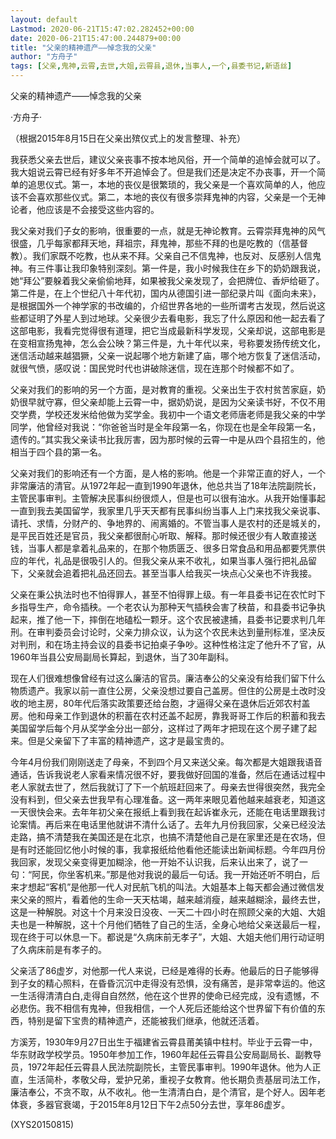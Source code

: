 ```yaml
---
layout: default
Lastmod: 2020-06-21T15:47:02.282452+00:00
date: 2020-06-21T15:47:00.244879+00:00
title: "父亲的精神遗产——悼念我的父亲"
author: "方舟子"
tags: [父亲,鬼神,云霄,去世,大姐,云霄县,退休,当事人,一个,县委书记,新语丝]
---
```


父亲的精神遗产——悼念我的父亲

·方舟子·

（根据2015年8月15日在父亲出殡仪式上的发言整理、补充）

我获悉父亲去世后，建议父亲丧事不按本地风俗，开一个简单的追悼会就可以了。我大姐说云霄已经有好多年不开追悼会了。但是我们还是决定不办丧事，开一个简单的追思仪式。第一，本地的丧仪是很繁琐的，我父亲是一个喜欢简单的人，他应该不会喜欢那些仪式。第二，本地的丧仪有很多崇拜鬼神的内容，父亲是一个无神论者，他应该是不会接受这些内容的。

我父亲对我们子女的影响，很重要的一点，就是无神论教育。云霄崇拜鬼神的风气很盛，几乎每家都拜天地，拜祖宗，拜鬼神，那些不拜的也是吃教的（信基督教）。我们家既不吃教，也从来不拜。父亲自己不信鬼神，也反对、反感别人信鬼神。有三件事让我印象特别深刻。第一件是，我小时候我住在乡下的奶奶跟我说，她“拜公”要躲着我父亲偷偷地拜，如果被我父亲发现了，会把牌位、香炉给砸了。第二件是，在上个世纪八十年代初，国内从德国引进一部纪录片叫《面向未来》，是根据国外一个神学家的书改编的，介绍世界各地的一些所谓考古发现，然后说这些都证明了外星人到过地球。父亲很少去看电影，我忘了什么原因和他一起去看了这部电影，我看完觉得很有道理，把它当成最新科学发现，父亲却说，这部电影是在变相宣扬鬼神，怎么会公映？第三件是，九十年代以来，号称要发扬传统文化，迷信活动越来越猖獗，父亲一说起哪个地方新建了庙，哪个地方恢复了迷信活动，就很气愤，感叹说：国民党时代也讲破除迷信，现在连那个时候都不如了。

父亲对我们的影响的另一个方面，是对教育的重视。父亲出生于农村贫苦家庭，奶奶很早就守寡，但父亲却能上云霄一中，据奶奶说，是因为父亲读书好，不仅不用交学费，学校还发米给他做为奖学金。我初中一个语文老师唐老师是我父亲的中学同学，他曾经对我说：“你爸爸当时是全年段第一名，你现在也是全年段第一名，遗传的。”其实我父亲读书比我厉害，因为那时候的云霄一中是从四个县招生的，他相当于四个县的第一名。

父亲对我们的影响还有一个方面，是人格的影响。他是一个非常正直的好人，一个非常廉洁的清官。从1972年起一直到1990年退休，他总共当了18年法院副院长，主管民事审判。主管解决民事纠纷很烦人，但是也可以很有油水。从我开始懂事起一直到我去美国留学，我家里几乎天天都有民事纠纷当事人上门来找我父亲说事、请托、求情，分财产的、争地界的、闹离婚的。不管当事人是农村的还是城关的，是平民百姓还是官员，我父亲都很耐心听取、解释。那时候还很少有人敢直接送钱，当事人都是拿着礼品来的，在那个物质匮乏、很多日常食品和用品都要凭票供应的年代，礼品是很吸引人的。但我父亲从来不收礼，如果当事人强行把礼品留下，父亲就会追着把礼品还回去。甚至当事人给我买一块点心父亲也不许我接。

父亲在秉公执法时也不怕得罪人，甚至不怕得罪上级。有一年县委书记在农忙时下乡指导生产，命令插秧。一个老农认为那种天气插秧会害了秧苗，和县委书记争执起来，推了他一下，摔倒在地磕松一颗牙。这个农民被逮捕，县委书记要求判几年刑。在审判委员会讨论时，父亲力排众议，认为这个农民未达到量刑标准，坚决反对判刑，和在场主持会议的县委书记拍桌子争吵。这种性格注定了他升不了官，从1960年当县公安局副局长算起，到退休，当了30年副科。

现在人们很难想像曾经有过这么廉洁的官员。廉洁奉公的父亲没有给我们留下什么物质遗产。我家以前一直住公房，父亲没想过要自己盖房。但住的公房是土改时没收的地主房，80年代后落实政策要还给台胞，才逼得父亲在退休后近郊农村盖房。他和母亲工作到退休的积蓄在农村还盖不起房，靠我哥哥工作后的积蓄和我去美国留学后每个月从奖学金分出一部分，这样过了两年才把现在这个房子建了起来。但是父亲留下了丰富的精神遗产，这才是最宝贵的。

今年4月份我们刚刚送走了母亲，不到四个月又来送父亲。每次都是大姐跟我语音通话，告诉我说老人家看来情况很不好，要我做好回国的准备，然后在通话过程中老人家就去世了，然后我就订了下一个航班赶回来了。母亲去世得很突然，我完全没有料到，但父亲去世我早有心理准备。这一两年来眼见着他越来越衰老，知道这一天很快会来。去年年初父亲在报纸上看到我在起诉崔永元，还能在电话里跟我讨论案情。再后来在电话里他就讲不清什么话了。去年九月份我回家，父亲已经没法走路，搞不清楚我在美国还是在北京，也搞不清楚他自己是在家里还是在农场，但是有时还能回忆他小时候的事，我拿报纸给他看他还能读出新闻标题。今年四月份我回家，发现父亲变得更加糊涂，他一开始不认识我，后来认出来了，说了一句：“阿民，你坐客机来。”那是他对我说的最后一句话。我一开始还听不明白，后来才想起“客机”是他那一代人对民航飞机的叫法。大姐基本上每天都会通过微信发来父亲的照片，看着他的生命一天天枯竭，越来越消瘦，越来越糊涂，最终去世，这是一种解脱。对这十个月来没日没夜、一天二十四小时在照顾父亲的大姐、大姐夫也是一种解脱，这十个月他们牺牲了自己的生活，全身心地给父亲送最后一程，现在终于可以休息一下。都说是“久病床前无孝子”，大姐、大姐夫他们用行动证明了久病床前是有孝子的。

父亲活了86虚岁，对他那一代人来说，已经是难得的长寿。他最后的日子能够得到子女的精心照料，在昏昏沉沉中走得没有恐惧，没有痛苦，是非常幸运的。他这一生活得清清白白,走得自自然然，他在这个世界的使命已经完成，没有遗憾，不必悲伤。我不相信有鬼神，但我相信，一个人死后还能给这个世界留下有价值的东西，特别是留下宝贵的精神遗产，还能被我们继承，他就还活着。

方溪芳，1930年9月27日出生于福建省云霄县莆美镇中柱村。毕业于云霄一中，华东财政学校学员。1950年参加工作，1960年起任云霄县公安局副局长、副教导员，1972年起任云霄县人民法院副院长，主管民事审判。1990年退休。他为人正直，生活简朴，孝敬父母，爱护兄弟，重视子女教育。他长期负责基层司法工作，廉洁奉公，不贪不取，从不收礼。他一生清清白白，是个清官，是个好人。因年老体衰，多器官衰竭，于2015年8月12日下午2点50分去世，享年86虚岁。

(XYS20150815)


